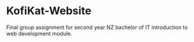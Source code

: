 # KofiKat-Website
Final group assignment for second year NZ bachelor of IT introduction to web development module.
